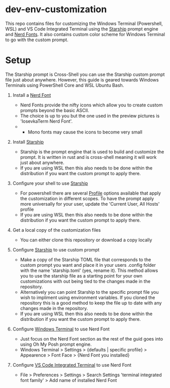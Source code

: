 # dev-env-customization
This repo contains files for customizing the Windows Terminal (Powershell, WSL) and VS Code Integrated Terminal using the [Starship](https://starship.rs/guide/) prompt engine and [Nerd Fonts](https://www.nerdfonts.com/). It also contains custom color scheme for Windows Terminal to go with the custom prompt.

# Setup
The Starship prompt is Cross-Shell you can use the Starship custom prompt file just about anywhere. However, this guide is geared towards Windows Terminals using PowerShell Core and WSL Ubuntu Bash.

1. Install a [Nerd Font](https://www.nerdfonts.com/)
    - Nerd Fonts provide the nifty icons which allow you to create custom prompts beyond the basic ASCII.
    - The choice is up to you but the one used in the preview pictures is 'IosevkaTerm Nerd Font'.
    - * Mono fonts may cause the icons to become very small

2. Install [Starship](https://starship.rs/guide/#step-1-install-starship)
    - Starship is the prompt engine that is used to build and customize the prompt. It is written in rust and is cross-shell meaning it will work just about anywhere.
    - If you are using WSL then this also needs to be done within the distribution if you want the custom prompt to apply there.

3. Configure your shell to use [Starship](https://starship.rs/guide/#step-2-set-up-your-shell-to-use-starship)
    - For powershell there are several [Profile](https://learn.microsoft.com/en-us/powershell/module/microsoft.powershell.core/about/about_profiles?view=powershell-7.3) options available that apply the customization in different scopes. To have the prompt apply more universally for your user, update the 'Current User, All Hosts' profile
    - If you are using WSL then this also needs to be done within the distribution if you want the custom prompt to apply there.

4. Get a local copy of the customization files
    - You can either clone this repository or download a copy locally

5. Configure [Starship](https://starship.rs/config/#prompt) to use custom prompt
    - Make a copy of the Starship TOML file that corresponds to the custom prompt you want and place it in your users .config folder with the name 'starship.toml' (yes, rename it). This method allows you to use the starship file as a starting point for your own customizations with out being tied to the changes made in the repository.
    - Alternatively you can point Starship to the specific prompt file you wish to impliment using environment variables. If you cloned the repository this is a good method to keep the file up to date with any changes made in the repository.
    - If you are using WSL then this also needs to be done within the distribution if you want the custom prompt to apply there.

6. Configure [Windows Terminal](https://learn.microsoft.com/en-us/windows/terminal/tutorials/custom-prompt-setup#install-a-nerd-font) to use Nerd Font
    - Just focus on the Nerd Font section as the rest of the guid goes into using Oh My Posh prompt engine.
    - Windows Terminal > Settings > {defaults | specific profile} > Appearence > Font Face > {Nerd Font you installed}

7. Configure [VS Code Integrated Terminal](https://code.visualstudio.com/docs/terminal/appearance#_text-style) to use Nerd Font
    - File > Preferences > Settings > Search Settings 'terminal integrated font family' > Add name of installed Nerd Font